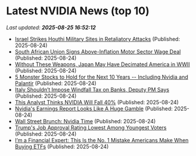 # Latest NVIDIA News (top 10)
_Last updated: **2025-08-25 16:52:12**_

- [Israel Strikes Houthi Military Sites in Retaliatory Attacks](https://biztoc.com/x/0964f4d9684d23be) (Published: 2025-08-24)
- [South African Union Signs Above-Inflation Motor Sector Wage Deal](https://biztoc.com/x/801f1f7b924740c1) (Published: 2025-08-24)
- [Without These Weapons, Japan May Have Decimated America in WWII](https://biztoc.com/x/c1b57b9938ab412a) (Published: 2025-08-24)
- [5 Monster Stocks to Hold for the Next 10 Years -- Including Nvidia and Palantir](https://biztoc.com/x/b23f24d79c12c47d) (Published: 2025-08-24)
- [Italy Shouldn’t Impose Windfall Tax on Banks, Deputy PM Says](https://biztoc.com/x/e4c944c0c158b10a) (Published: 2025-08-24)
- [This Analyst Thinks NVIDIA Will Fall 40%](https://biztoc.com/x/3b3df1e74d3ed7a5) (Published: 2025-08-24)
- [Nvidia's Earnings Report Looks Like A Huge Gamble](https://biztoc.com/x/65d684ea20609e40) (Published: 2025-08-24)
- [Wall Street Brunch: Nvidia Time](https://biztoc.com/x/addcd9b2b9686b44) (Published: 2025-08-24)
- [Trump's Job Approval Rating Lowest Among Youngest Voters](https://biztoc.com/x/dbb0d900d40225dc) (Published: 2025-08-24)
- [I’m a Financial Expert: This Is the No. 1 Mistake Americans Make When Buying ETFs](https://finance.yahoo.com/news/m-financial-expert-no-1-162109550.html) (Published: 2025-08-24)
